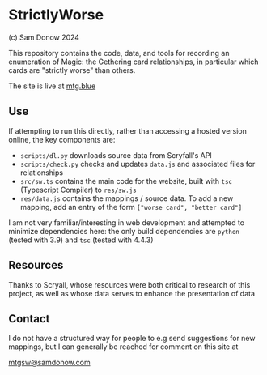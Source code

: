 # StrictlyWorse

(c) Sam Donow 2024

This repository contains the code, data, and tools for recording an enumeration of Magic: the Gethering
card relationships, in particular which cards are "strictly worse" than others.

The site is live at [mtg.blue](http://mtg.blue)
## Use

If attempting to run this directly, rather than accessing a hosted version online, the key components are:

- `scripts/dl.py` downloads source data from Scryfall's API
- `scripts/check.py` checks and updates `data.js` and associated files for relationships
- `src/sw.ts` contains the main code for the website, built with `tsc` (Typescript Compiler) to `res/sw.js`
- `res/data.js` contains the mappings / source data. To add a new mapping, add an entry of the form `["worse card", "better card"]`

I am not very familiar/interesting in web development and attempted to minimize dependencies here: the only build dependencies are `python` (tested with 3.9) and `tsc` (tested with 4.4.3)

## Resources

Thanks to Scryall, whose resources were both critical to research of this project, as well as whose data serves to 
enhance the presentation of data

## Contact

I do not have a structured way for people to e.g send suggestions for new mappings, but I can generally be reached for comment on this site at

mtgsw@samdonow.com